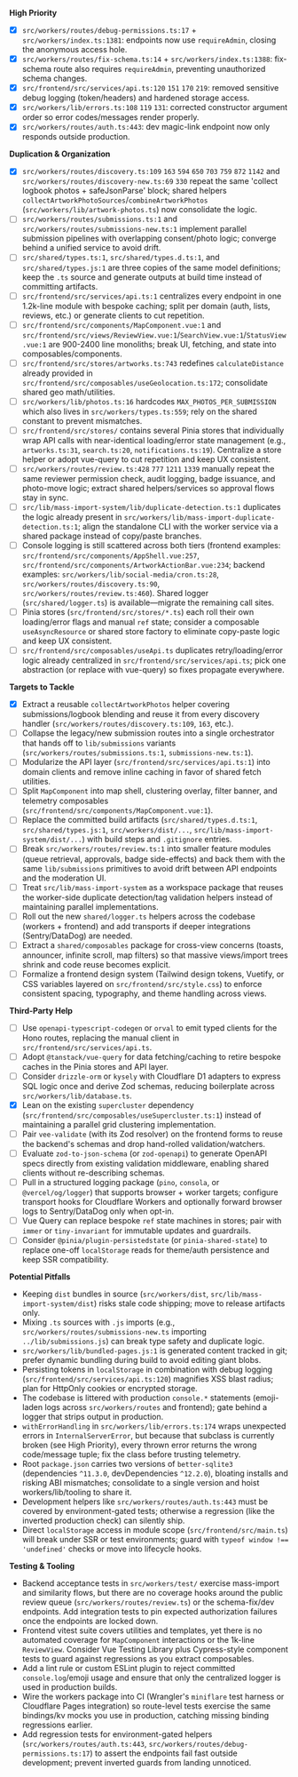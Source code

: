 **High Priority**
- [x] `src/workers/routes/debug-permissions.ts:17` + `src/workers/index.ts:1381`: endpoints now use `requireAdmin`, closing the anonymous access hole.
- [x] `src/workers/routes/fix-schema.ts:14` + `src/workers/index.ts:1388`: fix-schema route also requires `requireAdmin`, preventing unauthorized schema changes.
- [x] `src/frontend/src/services/api.ts:120` `151` `170` `219`: removed sensitive debug logging (token/headers) and hardened storage access.
- [x] `src/workers/lib/errors.ts:108` `119` `131`: corrected constructor argument order so error codes/messages render properly.
- [x] `src/workers/routes/auth.ts:443`: dev magic-link endpoint now only responds outside production.

**Duplication & Organization**
- [x] `src/workers/routes/discovery.ts:109` `163` `594` `650` `703` `759` `872` `1142` and `src/workers/routes/discovery-new.ts:69` `330` repeat the same 'collect logbook photos + safeJsonParse' block; shared helpers `collectArtworkPhotoSources`/`combineArtworkPhotos` (`src/workers/lib/artwork-photos.ts`) now consolidate the logic.
- [ ] `src/workers/routes/submissions.ts:1` and `src/workers/routes/submissions-new.ts:1` implement parallel submission pipelines with overlapping consent/photo logic; converge behind a unified service to avoid drift.
- [ ] `src/shared/types.ts:1`, `src/shared/types.d.ts:1`, and `src/shared/types.js:1` are three copies of the same model definitions; keep the `.ts` source and generate outputs at build time instead of committing artifacts.
- [ ] `src/frontend/src/services/api.ts:1` centralizes every endpoint in one 1.2k-line module with bespoke caching; split per domain (auth, lists, reviews, etc.) or generate clients to cut repetition.
- [ ] `src/frontend/src/components/MapComponent.vue:1` and `src/frontend/src/views/ReviewView.vue:1`/`SearchView.vue:1`/`StatusView.vue:1` are 900-2400 line monoliths; break UI, fetching, and state into composables/components.
- [ ] `src/frontend/src/stores/artworks.ts:743` redefines `calculateDistance` already provided in `src/frontend/src/composables/useGeolocation.ts:172`; consolidate shared geo math/utilities.
- [ ] `src/workers/lib/photos.ts:16` hardcodes `MAX_PHOTOS_PER_SUBMISSION` which also lives in `src/workers/types.ts:559`; rely on the shared constant to prevent mismatches.
- [ ] `src/frontend/src/stores/` contains several Pinia stores that individually wrap API calls with near-identical loading/error state management (e.g., `artworks.ts:31`, `search.ts:20`, `notifications.ts:19`). Centralize a store helper or adopt vue-query to cut repetition and keep UX consistent.
- [ ] `src/workers/routes/review.ts:428` `777` `1211` `1339` manually repeat the same reviewer permission check, audit logging, badge issuance, and photo-move logic; extract shared helpers/services so approval flows stay in sync.
- [ ] `src/lib/mass-import-system/lib/duplicate-detection.ts:1` duplicates the logic already present in `src/workers/lib/mass-import-duplicate-detection.ts:1`; align the standalone CLI with the worker service via a shared package instead of copy/paste branches.
- [ ] Console logging is still scattered across both tiers (frontend examples: `src/frontend/src/components/AppShell.vue:257`, `src/frontend/src/components/ArtworkActionBar.vue:234`; backend examples: `src/workers/lib/social-media/cron.ts:28`, `src/workers/routes/discovery.ts:90`, `src/workers/routes/review.ts:460`). Shared logger (`src/shared/logger.ts`) is available—migrate the remaining call sites.
- [ ] Pinia stores (`src/frontend/src/stores/*.ts`) each roll their own loading/error flags and manual `ref` state; consider a composable `useAsyncResource` or shared store factory to eliminate copy-paste logic and keep UX consistent.
- [ ] `src/frontend/src/composables/useApi.ts` duplicates retry/loading/error logic already centralized in `src/frontend/src/services/api.ts`; pick one abstraction (or replace with vue-query) so fixes propagate everywhere.

**Targets to Tackle**
- [x] Extract a reusable `collectArtworkPhotos` helper covering submissions/logbook blending and reuse it from every discovery handler (`src/workers/routes/discovery.ts:109`, `163`, etc.).
- [ ] Collapse the legacy/new submission routes into a single orchestrator that hands off to `lib/submissions` variants (`src/workers/routes/submissions.ts:1`, `submissions-new.ts:1`).
- [ ] Modularize the API layer (`src/frontend/src/services/api.ts:1`) into domain clients and remove inline caching in favor of shared fetch utilities.
- [ ] Split `MapComponent` into map shell, clustering overlay, filter banner, and telemetry composables (`src/frontend/src/components/MapComponent.vue:1`).
- [ ] Replace the committed build artifacts (`src/shared/types.d.ts:1`, `src/shared/types.js:1`, `src/workers/dist/...`, `src/lib/mass-import-system/dist/...`) with build steps and `.gitignore` entries.
- [ ] Break `src/workers/routes/review.ts:1` into smaller feature modules (queue retrieval, approvals, badge side-effects) and back them with the same `lib/submissions` primitives to avoid drift between API endpoints and the moderation UI.
- [ ] Treat `src/lib/mass-import-system` as a workspace package that reuses the worker-side duplicate detection/tag validation helpers instead of maintaining parallel implementations.
- [ ] Roll out the new `shared/logger.ts` helpers across the codebase (workers + frontend) and add transports if deeper integrations (Sentry/DataDog) are needed.
- [ ] Extract a `shared/composables` package for cross-view concerns (toasts, announcer, infinite scroll, map filters) so that massive views/import trees shrink and code reuse becomes explicit.
- [ ] Formalize a frontend design system (Tailwind design tokens, Vuetify, or CSS variables layered on `src/frontend/src/style.css`) to enforce consistent spacing, typography, and theme handling across views.

**Third-Party Help**
- [ ] Use `openapi-typescript-codegen` or `orval` to emit typed clients for the Hono routes, replacing the manual client in `src/frontend/src/services/api.ts`.
- [ ] Adopt `@tanstack/vue-query` for data fetching/caching to retire bespoke caches in the Pinia stores and API layer.
- [ ] Consider `drizzle-orm` or `kysely` with Cloudflare D1 adapters to express SQL logic once and derive Zod schemas, reducing boilerplate across `src/workers/lib/database.ts`.
- [x] Lean on the existing `supercluster` dependency (`src/frontend/src/composables/useSupercluster.ts:1`) instead of maintaining a parallel grid clustering implementation.
- [ ] Pair `vee-validate` (with its Zod resolver) on the frontend forms to reuse the backend's schemas and drop hand-rolled validation/watchers.
- [ ] Evaluate `zod-to-json-schema` (or `zod-openapi`) to generate OpenAPI specs directly from existing validation middleware, enabling shared clients without re-describing schemas.
- [ ] Pull in a structured logging package (`pino`, `consola`, or `@vercel/og/logger`) that supports browser + worker targets; configure transport hooks for Cloudflare Workers and optionally forward browser logs to Sentry/DataDog only when opt-in.
- [ ] Vue Query can replace bespoke `ref` state machines in stores; pair with `immer` or `tiny-invariant` for immutable updates and guardrails.
- [ ] Consider `@pinia/plugin-persistedstate` (or `pinia-shared-state`) to replace one-off `localStorage` reads for theme/auth persistence and keep SSR compatibility.

**Potential Pitfalls**
- Keeping `dist` bundles in source (`src/workers/dist`, `src/lib/mass-import-system/dist`) risks stale code shipping; move to release artifacts only.
- Mixing `.ts` sources with `.js` imports (e.g., `src/workers/routes/submissions-new.ts` importing `../lib/submissions.js`) can break type safety and duplicate logic.
- `src/workers/lib/bundled-pages.js:1` is generated content tracked in git; prefer dynamic bundling during build to avoid editing giant blobs.
- Persisting tokens in `localStorage` in combination with debug logging (`src/frontend/src/services/api.ts:120`) magnifies XSS blast radius; plan for HttpOnly cookies or encrypted storage.
- The codebase is littered with production `console.*` statements (emoji-laden logs across `src/workers/routes` and frontend); gate behind a logger that strips output in production.
- `withErrorHandling` in `src/workers/lib/errors.ts:174` wraps unexpected errors in `InternalServerError`, but because that subclass is currently broken (see High Priority), every thrown error returns the wrong code/message tuple; fix the class before trusting telemetry.
- Root `package.json` carries two versions of `better-sqlite3` (dependencies `^11.3.0`, devDependencies `^12.2.0`), bloating installs and risking ABI mismatches; consolidate to a single version and hoist workers/lib/tooling to share it.
- Development helpers like `src/workers/routes/auth.ts:443` must be covered by environment-gated tests; otherwise a regression (like the inverted production check) can silently ship.
- Direct `localStorage` access in module scope (`src/frontend/src/main.ts`) will break under SSR or test environments; guard with `typeof window !== 'undefined'` checks or move into lifecycle hooks.

**Testing & Tooling**
- Backend acceptance tests in `src/workers/test/` exercise mass-import and similarity flows, but there are no coverage hooks around the public review queue (`src/workers/routes/review.ts`) or the schema-fix/dev endpoints. Add integration tests to pin expected authorization failures once the endpoints are locked down.
- Frontend vitest suite covers utilities and templates, yet there is no automated coverage for `MapComponent` interactions or the 1k-line `ReviewView`. Consider Vue Testing Library plus Cypress-style component tests to guard against regressions as you extract composables.
- Add a lint rule or custom ESLint plugin to reject committed `console.log`/emoji usage and ensure that only the centralized logger is used in production builds.
- Wire the workers package into CI (Wrangler's `miniflare` test harness or Cloudflare Pages integration) so route-level tests exercise the same bindings/kv mocks you use in production, catching missing binding regressions earlier.
- Add regression tests for environment-gated helpers (`src/workers/routes/auth.ts:443`, `src/workers/routes/debug-permissions.ts:17`) to assert the endpoints fail fast outside development; prevent inverted guards from landing unnoticed.



